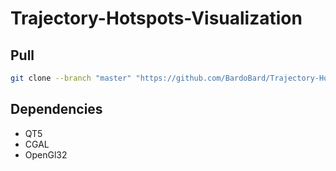# Trajectory-Hotspots-Visualization

## Pull
```bash
git clone --branch "master" "https://github.com/BardoBard/Trajectory-Hotspots-Visualization.git" "Visualization" --recursive-submodules
```

## Dependencies

- QT5
- CGAL
- OpenGl32
